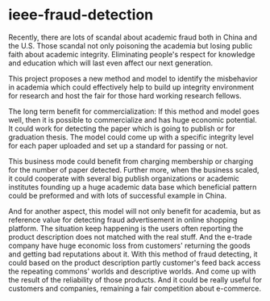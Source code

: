 # ieee-fraud-detection


Recently, there are lots of scandal about academic fraud both in China and the U.S. Those scandal not only poisoning the academia but losing public faith about academic integrity. Eliminating people's respect for knowledge and education which will last even affect our next generation.

This project proposes a new method and model to identify the misbehavior in academia which could effectively help to build up integrity environment for research and host the fair for those hard working research fellows.

The long term benefit for commercialization:
If this method and model goes well, then it is possible to commercialize and has huge economic potential. It could work for detecting the paper which is going to publish or for graduation thesis. The model could come up with a specific integrity level for each paper uploaded and set up a standard for passing or not. 

This business mode could benefit from charging membership or charging for the number of paper detected. Further more, when the business scaled, it could cooperate with several big publish organizations or academic institutes founding up a huge academic data base which beneficial pattern could be preformed and with lots of successful example in China.

And for another aspect, this model will not only benefit for academia, but as reference value for detecting fraud advertisement in online shopping platform. The situation keep happening is the users often reporting the product description does not matched with the real stuff. And the e-trade company have huge economic loss from customers' returning the goods and getting bad reputations about it. With this method of fraud detecting, it could based on the product description partly customer's feed back access the repeating commons' worlds and descriptive worlds. And come up with the result of the reliability of those products. And it could be really useful for customers and companies, remaining a fair competition about e-commerce.
